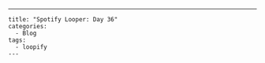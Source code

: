---
    title: "Spotify Looper: Day 36"
    categories:
      - Blog
    tags:
      - loopify
    ---

